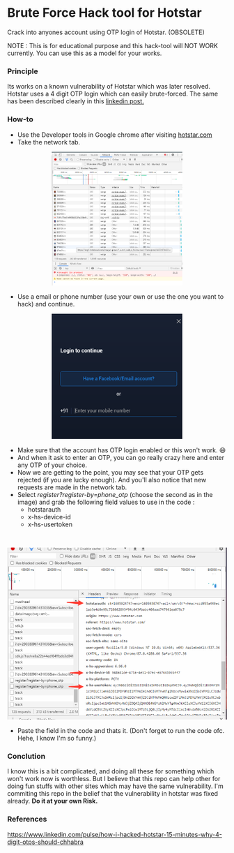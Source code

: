 # Brute Force Hack tool for Hotstar

Crack into anyones account using OTP login of Hotstar. (OBSOLETE)

NOTE : This is for educational purpose and this hack-tool will NOT WORK currently.
You can use this as a model for your works.

### Principle
Its works on a known vulnerability of Hotstar which was later resolved.
Hotstar uses a 4 digit OTP login which can easily brute-forced.
The same has been described clearly in this [linkedin post.](https://www.linkedin.com/pulse/how-i-hacked-hotstar-15-minutes-why-4-digit-otps-should-chhabra)

### How-to
* Use the Developer tools in Google chrome after visiting [hotstar.com](http://hotstar.com/)
* Take the network tab. <br>
<p align="center"><img src="screenshots/1.png" width="300px"></p>

* Use a email or phone number (use your own or use the one you want to hack) and continue.<br>
<p align="center"><img src="screenshots/2.png" width="300px"></p>

* Make sure that the account has OTP login enabled or this won't work. 😄
* And when it ask to enter an OTP, you can go really crazy here and enter any OTP of your choice.
* Now we are getting to the point, you may see that your OTP gets rejected (if you are lucky enough). And you'll also notice that new requests are made in the network tab.
* Select *register?register-by=phone_otp* (choose the second as in the image) and grab the following field values to use in the code :
  * hotstarauth
  * x-hs-device-id
  * x-hs-usertoken 
 <br>
 <p align="center"><img src="screenshots/3.png"></p>
 
 * Paste the field in the code and thats it. (Don't forget to run the code ofc. Hehe, I know I'm so funny.)
 
 ### Conclution
 I know this is a bit complicated, and doing all these for something which won't work now is worthless. But I believe that this repo can help other for doing fun stuffs with other sites which may have the same vulnerability. I'm commiting this repo in the belief that the vulnerability in hotstar was fixed already.
**Do it at your own Risk.**

### References
https://www.linkedin.com/pulse/how-i-hacked-hotstar-15-minutes-why-4-digit-otps-should-chhabra


 
